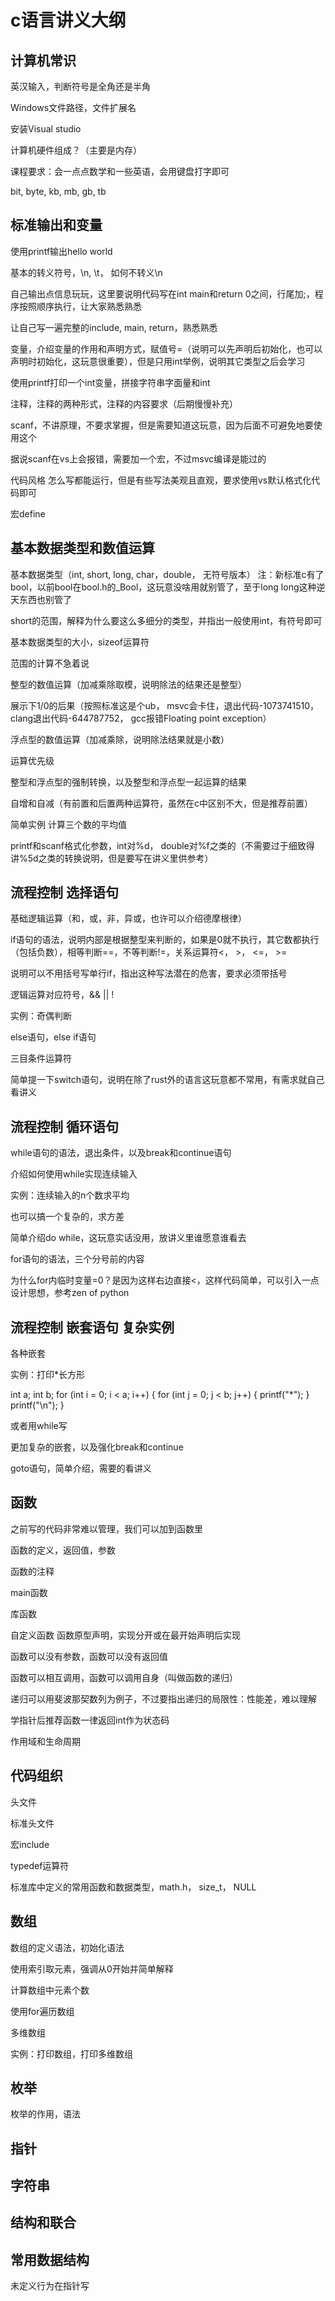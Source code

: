 # c语言讲义大纲

## 计算机常识

英汉输入，判断符号是全角还是半角

Windows文件路径，文件扩展名

安装Visual studio

计算机硬件组成？（主要是内存）

课程要求：会一点点数学和一些英语，会用键盘打字即可

bit, byte, kb, mb, gb, tb

## 标准输出和变量

使用printf输出hello world

基本的转义符号，\n, \t， 如何不转义\\n

自己输出点信息玩玩，这里要说明代码写在int main和return 0之间，行尾加;，程序按照顺序执行，让大家熟悉熟悉

让自己写一遍完整的include, main, return，熟悉熟悉

变量，介绍变量的作用和声明方式，赋值号=（说明可以先声明后初始化，也可以声明时初始化，这玩意很重要），但是只用int举例，说明其它类型之后会学习

使用printf打印一个int变量，拼接字符串字面量和int

注释，注释的两种形式，注释的内容要求（后期慢慢补充）

scanf，不讲原理，不要求掌握，但是需要知道这玩意，因为后面不可避免地要使用这个

据说scanf在vs上会报错，需要加一个宏，不过msvc编译是能过的

代码风格 怎么写都能运行，但是有些写法美观且直观，要求使用vs默认格式化代码即可

宏define

## 基本数据类型和数值运算

基本数据类型（int, short, long, char，double， 无符号版本） 注：新标准c有了bool，以前bool在bool.h的_Bool，这玩意没啥用就别管了，至于long long这种逆天东西也别管了

short的范围，解释为什么要这么多细分的类型，并指出一般使用int，有符号即可

基本数据类型的大小，sizeof运算符

范围的计算不急着说

整型的数值运算（加减乘除取模，说明除法的结果还是整型）

展示下1/0的后果（按照标准这是个ub， msvc会卡住，退出代码-1073741510， clang退出代码-644787752， gcc报错Floating point exception）

浮点型的数值运算（加减乘除，说明除法结果就是小数）

运算优先级

整型和浮点型的强制转换，以及整型和浮点型一起运算的结果

自增和自减（有前置和后置两种运算符，虽然在c中区别不大，但是推荐前置）

简单实例 计算三个数的平均值

printf和scanf格式化参数，int对%d， double对%f之类的（不需要过于细致得讲%5d之类的转换说明，但是要写在讲义里供参考）

## 流程控制 选择语句

基础逻辑运算（和，或，非，异或，也许可以介绍德摩根律）

if语句的语法，说明内部是根据整型来判断的，如果是0就不执行，其它数都执行（包括负数），相等判断==，不等判断!=，关系运算符<， >， <=， >=

说明可以不用括号写单行if，指出这种写法潜在的危害，要求必须带括号

逻辑运算对应符号，&& || !

实例：奇偶判断

else语句，else if语句

三目条件运算符

简单提一下switch语句，说明在除了rust外的语言这玩意都不常用，有需求就自己看讲义

## 流程控制 循环语句

while语句的语法，退出条件，以及break和continue语句

介绍如何使用while实现连续输入

实例：连续输入的n个数求平均

也可以搞一个复杂的，求方差

简单介绍do while，这玩意实话没用，放讲义里谁愿意谁看去

for语句的语法，三个分号前的内容

为什么for内临时变量=0？是因为这样右边直接<，这样代码简单，可以引入一点设计思想，参考zen of python

## 流程控制 嵌套语句 复杂实例

各种嵌套

实例：打印*长方形

int a; int b;
for (int i = 0; i < a; i++) {
    for (int j = 0; j < b; j++) {
        printf("*");
    }
    printf("\n");
}

或者用while写

更加复杂的嵌套，以及强化break和continue

goto语句，简单介绍，需要的看讲义

## 函数

之前写的代码非常难以管理，我们可以加到函数里

函数的定义，返回值，参数

函数的注释

main函数

库函数

自定义函数 函数原型声明，实现分开或在最开始声明后实现

函数可以没有参数，函数可以没有返回值

函数可以相互调用，函数可以调用自身（叫做函数的递归）

递归可以用斐波那契数列为例子，不过要指出递归的局限性：性能差，难以理解

学指针后推荐函数一律返回int作为状态码

作用域和生命周期

## 代码组织

头文件

标准头文件

宏include

typedef运算符

标准库中定义的常用函数和数据类型，math.h， size_t， NULL

## 数组

数组的定义语法，初始化语法

使用索引取元素，强调从0开始并简单解释

计算数组中元素个数

使用for遍历数组

多维数组

实例：打印数组，打印多维数组

## 枚举

枚举的作用，语法

## 指针

## 字符串

## 结构和联合

## 常用数据结构


未定义行为在指针写
